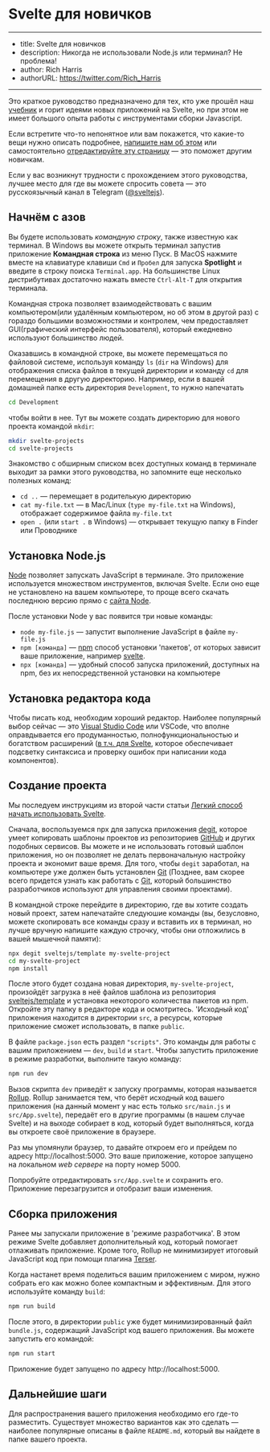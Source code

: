# Svelte для новичков

---
- title: Svelte для новичков
- description: Никогда не использовали Node.js или терминал? Не проблема!
- author: Rich Harris
- authorURL: https://twitter.com/Rich_Harris
---

Это краткое руководство предназначено для тех, кто уже прошёл наш [учебник](/tutorial) и горит идеями новых приложений на Svelte, но при этом не имеет большого опыта работы с инструментами сборки Javascript. 

Если встретите что-то непонятное или вам покажется, что какие-то вещи нужно описать подробнее, [напишите нам об этом](https://github.com/sveltejs/svelte/issues) или самостоятельно [отредактируйте эту страницу](https://github.com/sveltejs/svelte/blob/master/site/content/blog/2019-04-16-svelte-for-new-developers.md) — это поможет другим новичкам.

Если у вас возникнут трудности с прохождением этого руководства, лучшее место для где вы можете спросить совета — это русскоязычный канал в Telegram ([@sveltejs](tg://resolve?domain=sveltejs)).


## Начнём с азов

Вы будете использовать *командную строку*, также известную как терминал. В Windows вы можете открыть терминал запустив приложение **Командная строка** из меню Пуск. В MacOS нажмите вместе на клавиатуре клавиши `Cmd` и `Пробел` для запуска **Spotlight** и введите в строку поиска `Terminal.app`. На большинстве Linux дистрибутивах достаточно нажать вместе `Ctrl-Alt-T` для открытия терминала. 

Командная строка позволяет взаимодействовать с вашим компьютером(или удалённым компьютером, но об этом в другой раз) с гораздо большими возможностями и контролем, чем предоставляет GUI(графический интерфейс пользователя), который ежедневно используют большинство людей. 

Оказавшись в командной строке, вы можете перемещаться по файловой системе, используя команду `ls` (`dir` на Windows) для отображения списка файлов в текущей директории и команду `cd` для перемещения в другую директорию. Например, если в вашей домашней папке есть директория `Development`, то нужно напечатать

```bash
cd Development
```

чтобы войти в нее. Тут вы можете создать директорию для нового проекта командой `mkdir`:

```bash
mkdir svelte-projects
cd svelte-projects
```

Знакомство с обширным списком всех доступных команд в терминале выходит за рамки этого руководства, но запомните еще несколько полезных команд:

* `cd ..` — перемещает в родителькую директорию
* `cat my-file.txt` — в Mac/Linux (`type my-file.txt` на Windows), отображает содержимое файла `my-file.txt`
* `open .` (или `start .` в Windows) — открывает текущую папку в Finder или Проводнике


## Установка Node.js

[Node](https://nodejs.org/en/) позволяет запускать JavaScript в терминале. Это приложение используется множеством инструментов, включая Svelte. Если оно еще не установлено на вашем компьютере, то проще всего скачать последнюю версию прямо с [сайта Node](https://nodejs.org/en/).

После установки Node у вас появится три новые команды:

* `node my-file.js` — запустит выполнение JavaScript в файле `my-file.js`
* `npm [команда]` — [npm](https://www.npmjs.com/) способ установки 'пакетов', от которых зависит ваше приложение, например [svelte](https://www.npmjs.com/package/svelte).
* `npx [команда]` — удобный способ запуска приложений, доступных на npm, без их непосредственной установки на компьютере


## Установка редактора кода

Чтобы писать код, необходим хороший редактор. Наиболее популярный выбор сейчас — это [Visual Studio Code](https://code.visualstudio.com/) или VSCode, что вполне оправдывается его продуманностью, полнофункциональностью и богатством расширений ([в т.ч. для Svelte](https://marketplace.visualstudio.com/items?itemName=svelte.svelte-vscode), которое обеспечивает подсветку синтаксиса и проверку ошибок при написании кода компонентов).


## Создание проекта

Мы последуем инструкциям из второй части статьи [Легкий способ начать использовать Svelte](/blog/the-easiest-way-to-get-started).



Сначала, воспользуемся npx для запуска приложения [degit](https://github.com/Rich-Harris/degit), которое умеет копировать шаблоны проектов из репозиториев [GitHub](https://github.com) и других подобных сервисов. Вы можете и не использовать готовый шаблон приложения, но он позволяет не делать первоначальную настройку проекта и экономит ваше время. Для того, чтобы `degit` заработал, на компьютере уже должен быть установлен [Git](https://git-scm.com/) (Позднее, вам скорее всего придется узнать как работать с [Git](https://git-scm.com/), который большинство разработчиков используют для управления своими проектами).

В командной строке перейдите в директорию, где вы хотите создать новый проект, затем напечатайте следуюшие команды (вы, безусловно, можете скопировать все команды сразу и вставить их в терминал, но лучше вручную напишите каждую строчку, чтобы они отложились в вашей мышечной памяти):

```bash
npx degit sveltejs/template my-svelte-project
cd my-svelte-project
npm install
```


После этого будет создана новая директория, `my-svelte-project`, произойдёт загрузка в неё файлов шаблона из репозитория [sveltejs/template](https://github.com/sveltejs/template) и установка некоторого количества пакетов из npm. Откройте эту папку в редакторе кода и осмотритесь. 'Исходный код' приложения находится в директории `src`, а ресурсы, которые приложение сможет использовать, в папке `public`.

В файле `package.json` есть раздел `"scripts"`. Это команды для работы с вашим приложением — `dev`, `build` и `start`. Чтобы запустить приложение в режиме разработки, выполните такую команду:

```bash
npm run dev
```

Вызов скрипта `dev` приведёт к запуску программы, которая называется [Rollup](https://rollupjs.org/guide/en/). Rollup занимается тем, что берёт исходный код вашего приложения (на данный момент у нас есть только `src/main.js` и `src/App.svelte`), передаёт его в другие программы (в нашем случае Svelte) и на выходе собирает в код, который будет выполняться, когда вы откроете своё приложение в браузере.

Раз мы упомянули браузер, то давайте откроем его и прейдем по адресу http://localhost:5000. Это ваше приложение, которое запущено на локальном *web сервере* на порту номер 5000.

Попробуйте отредактировать `src/App.svelte` и сохранить его. Приложение перезагрузится и отобразит ваши изменения. 


## Сборка приложения

Ранее мы запускали приложение в 'режиме разработчика'. В этом режиме Svelte добавляет дополнительный код, который помогает отлаживать приложение. Кроме того, Rollup не минимизирует итоговый JavaScript код при помощи плагина [Terser](https://terser.org/).

Когда настанет время поделиться вашим приложением с миром, нужно собрать его как можно более компактным и эффективным. Для этого используйте команду `build`:

```bash
npm run build
```

После этого, в директории `public` уже будет минимизированный файл `bundle.js`, содержащий JavaScript код вашего приложения. Вы можете запустить его командой:

```bash
npm run start
```

Приложение будет запущено по адресу http://localhost:5000.


## Дальнейшие шаги

Для распространения вашего приложения необходимо его где-то разместить. Существует множество вариантов как это сделать — наиболее популярные описаны в файле `README.md`, который вы найдете в папке вашего проекта.
